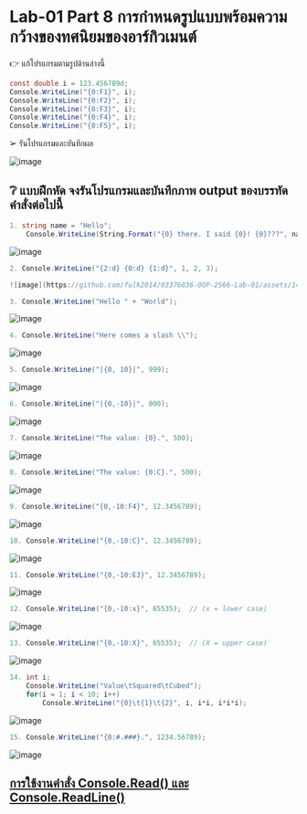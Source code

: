 # Lab-01  Part 8  การกำหนดรูปแบบพร้อมความกว้างของทศนิยมของอาร์กิวเมนต์

👉 แก้โปรแกรมตามรูปด้านล่างนี้
```csharp
const double i = 123.456789d;
Console.WriteLine("{0:F1}", i);
Console.WriteLine("{0:F2}", i);
Console.WriteLine("{0:F3}", i);
Console.WriteLine("{0:F4}", i);
Console.WriteLine("{0:F5}", i);
```
➢ รันโปรแกรมและบันทึกผล

![image](https://github.com/fulk2014/03376836-OOP-2566-Lab-01/assets/144195753/1d230bc1-2699-4148-965c-a5dad9bc5dd2)


## ❔ แบบฝึกหัด จงรันโปรแกรมและบันทึกภาพ output ของบรรทัดคำสั่งต่อไปนี้

``` csharp
1. string name = "Hello";
    Console.WriteLine(String.Format("{0} there. I said {0}! {0}???", name));
```
![image](https://github.com/fulk2014/03376836-OOP-2566-Lab-01/assets/144195753/82dd5d5e-cdc0-47ab-b7e3-84235e829d38)


``` csharp
2. Console.WriteLine("{2:d} {0:d} {1:d}", 1, 2, 3);

![image](https://github.com/fulk2014/03376836-OOP-2566-Lab-01/assets/144195753/a3f69dfc-adf3-4f6a-bcfe-75522fd5a17c)

```
``` csharp
3. Console.WriteLine("Hello " + "World");
```
![image](https://github.com/fulk2014/03376836-OOP-2566-Lab-01/assets/144195753/be707b82-61e5-4c0f-bedb-6c9d90a0c44f)

``` csharp
4. Console.WriteLine("Here comes a slash \\");
```
![image](https://github.com/fulk2014/03376836-OOP-2566-Lab-01/assets/144195753/102dc623-a9af-4ab1-8025-f53c86ac8899)


``` csharp
5. Console.WriteLine("|{0, 10}|", 999);
```
![image](https://github.com/fulk2014/03376836-OOP-2566-Lab-01/assets/144195753/0280da43-a6f0-4e90-aefe-aee8b13dfd2c)


``` csharp
6. Console.WriteLine("|{0,-10}|", 000);
```
![image](https://github.com/fulk2014/03376836-OOP-2566-Lab-01/assets/144195753/9dd4bdc0-fa84-4f59-b08d-a0df8b7ab003)


``` csharp
7. Console.WriteLine("The value: {0}.", 500);
```
![image](https://github.com/fulk2014/03376836-OOP-2566-Lab-01/assets/144195753/4d0f8df8-0306-4fcd-b569-82d87dd20883)


``` csharp
8. Console.WriteLine("The value: {0:C}.", 500);
```
![image](https://github.com/fulk2014/03376836-OOP-2566-Lab-01/assets/144195753/6d229af8-ca03-459a-ab4f-1ea3cb3894e1)


``` csharp
9. Console.WriteLine("{0,-10:F4}", 12.3456789);
```
![image](https://github.com/fulk2014/03376836-OOP-2566-Lab-01/assets/144195753/f6824de0-56f8-4f24-be22-ab4393cd46e8)


``` csharp
10. Console.WriteLine("{0,-10:C}", 12.3456789);
```
![image](https://github.com/fulk2014/03376836-OOP-2566-Lab-01/assets/144195753/43f10f45-3185-41ba-88e6-dffc4324f91a)


``` csharp
11. Console.WriteLine("{0,-10:E3}", 12.3456789);
```
![image](https://github.com/fulk2014/03376836-OOP-2566-Lab-01/assets/144195753/b691df5c-4243-499d-9fb9-fc7b6f508537)


``` csharp
12. Console.WriteLine("{0,-10:x}", 65535);  // (x = lower case)
```
![image](https://github.com/fulk2014/03376836-OOP-2566-Lab-01/assets/144195753/e16bd42e-1420-4a7f-b00d-1573ca7ff80d)

``` csharp
13. Console.WriteLine("{0,-10:X}", 65535);  // (X = upper case)
```
![image](https://github.com/fulk2014/03376836-OOP-2566-Lab-01/assets/144195753/c5d469c2-e672-4251-aa45-123a623ca0d9)

``` csharp
14. int i;
    Console.WriteLine("Value\tSquared\tCubed");
    for(i = 1; i < 10; i++)
        Console.WriteLine("{0}\t{1}\t{2}", i, i*i, i*i*i);
```
![image](https://github.com/fulk2014/03376836-OOP-2566-Lab-01/assets/144195753/14672b0b-da18-4bbd-9da1-f84a97e3b596)

``` csharp
15. Console.WriteLine("{0:#.###}.", 1234.56789);
```

![image](https://github.com/fulk2014/03376836-OOP-2566-Lab-01/assets/144195753/f81baee3-5527-4689-817c-bce4a0afd395)



## [การใช้งานคำสั่ง Console.Read() และ Console.ReadLine()](./Lab-01-part-9-12.md)
